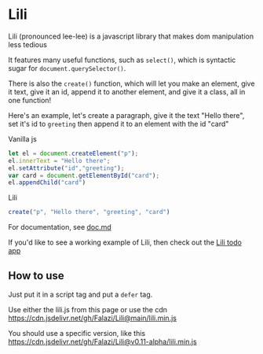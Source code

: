 # Lili
Lili (pronounced lee-lee) is a javascript library that makes dom manipulation less tedious

It features many useful functions, such as `select()`, which is syntactic sugar for `document.querySelector()`. 

There is also the `create()` function, which will let you make an element, give it text, give it an id, append it to another element, and give it a class, all in one function!

Here's an example, let's create a paragraph, give it the text "Hello there", set it's id to `greeting` then append it to an element with the id "card"

Vanilla js

```js
let el = document.createElement("p");
el.innerText = "Hello there";
el.setAttribute("id","greeting");
var card = document.getElementById("card");
el.appendChild("card")
```

Lili

```js
create("p", "Hello there", "greeting", "card")
```

For documentation, see [doc.md](doc.md)

If you'd like to see a working example of Lili, then check out the [Lili todo app](https://github.com/Falazi/Lili-Todo-App)




## How to use

Just put it in a script tag and put a `defer` tag.

Use either the lili.js from this page or use the cdn
https://cdn.jsdelivr.net/gh/Falazi/Lili@main/lili.min.js

You should use a specific version, like this
https://cdn.jsdelivr.net/gh/Falazi/Lili@v0.11-alpha/lili.min.js

